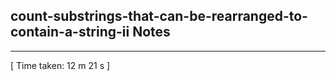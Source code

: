 <h2>count-substrings-that-can-be-rearranged-to-contain-a-string-ii Notes</h2><hr>[ Time taken: 12 m 21 s ]